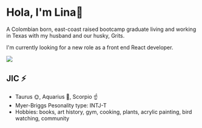 # Hola, I'm Lina👋

<!--
**linazoo/linazoo** is a ✨ _special_ ✨ repository because its `README.md` (this file) appears on your GitHub profile.-->

A Colombian born, east-coast raised bootcamp graduate living and working in Texas with my husband and our husky, Grits. 

I'm currently looking for a new role as a front end React developer. 


![](https://img.buzzfeed.com/buzzfeed-static/static/2014-04/tmp/webdr02/3/11/a72d277fcc18112018e393946827bf97-12.jpg)
## JIC ⚡
- Taurus 🌞, Aquarius 🌚, Scorpio ☝
- Myer-Briggs Pesonality type: INTJ-T 
- Hobbies: books, art history, gym, cooking, plants, acrylic painting, bird watching, community




